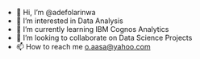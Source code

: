 - 👋 Hi, I’m @adefolarinwa
- 👀 I’m interested in Data Analysis
- 🌱 I’m currently learning IBM Cognos Analytics
- 💞️ I’m looking to collaborate on Data Science Projects
- 📫 How to reach me o.aasa@yahoo.com

<!---
adefolarinwa/adefolarinwa is a ✨ special ✨ repository because its `README.md` (this file) appears on your GitHub profile.
You can click the Preview link to take a look at your changes.
--->
